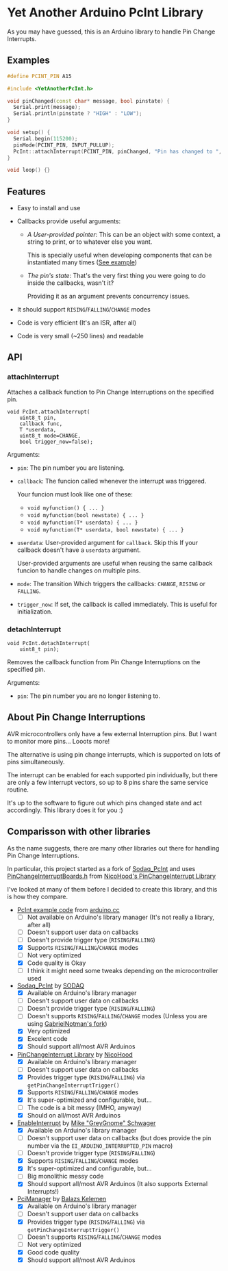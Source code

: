Yet Another Arduino PcInt Library
=================================

As you may have guessed, this is an Arduino library to handle Pin Change Interrupts.

Examples
-------

``` c++
#define PCINT_PIN A15

#include <YetAnotherPcInt.h>

void pinChanged(const char* message, bool pinstate) {
  Serial.print(message);
  Serial.println(pinstate ? "HIGH" : "LOW");
}

void setup() {
  Serial.begin(115200);
  pinMode(PCINT_PIN, INPUT_PULLUP);
  PcInt::attachInterrupt(PCINT_PIN, pinChanged, "Pin has changed to ", CHANGE);
}

void loop() {}
```

Features
--------
- Easy to install and use
- Callbacks provide useful arguments:

  - _A User-provided pointer_: This can be an object with some context, a string to print, or to whatever else you want.

    This is specially useful when developing components that can be instantiated many times ([See example](examples/PinListenerComponent/PinListenerComponent.ino))
    
  - _The pin's state_: That's the very first thing you were going to do inside the callbacks, wasn't it?
    
    Providing it as an argument prevents concurrency issues.
    
- It should support `RISING`/`FALLING`/`CHANGE` modes

- Code is very efficient (It's an ISR, after all)

- Code is very small (~250 lines) and readable

API
---

### attachInterrupt

Attaches a callback function to Pin Change Interruptions on the specified pin.

```
void PcInt.attachInterrupt(
    uint8_t pin, 
    callback func, 
    T *userdata, 
    uint8_t mode=CHANGE, 
    bool trigger_now=false);
```

Arguments:

* `pin`: The pin number you are listening.
* `callback`: The funcion called whenever the interrupt was triggered. 
  
  Your funcion must look like one of these:
  
  * `void myfunction() { ... }`
  * `void myfunction(bool newstate) { ... }`
  * `void myfunction(T* userdata) { ... }`
  * `void myfunction(T* userdata, bool newstate) { ... }`
* `userdata`: User-provided argument for `callback`. Skip this If your callback doesn't have a `userdata` argument.
  
  User-provided arguments are useful when reusing the same callback funcion to handle changes on multiple pins.

* `mode`: The transition Which triggers the callbacks: `CHANGE`, `RISING` or `FALLING`.

* `trigger_now`: If set, the callback is called immediately. This is useful for initialization.

### detachInterrupt
```
void PcInt.detachInterrupt(
    uint8_t pin);
```

Removes the callback function from Pin Change Interruptions on the specified pin.

Arguments:

* `pin`: The pin number you are no longer listening to.

About Pin Change Interruptions
------------------------------

AVR microcontrollers only have a few external Interruption pins.
But I want to monitor more pins... Looots more!

The alternative is using pin change interrupts, which is supported on lots of pins simultaneously.

The interrupt can be enabled for each supported pin individually, but there are only a few interrupt vectors, so up to 8 pins share the same service routine.

It's up to the software to figure out which pins changed state and act accordingly. This library does it for you :)


Comparisson with other libraries
--------------------------------

As the name suggests, there are many other libraries out there for handling Pin Change Interruptions.

In particular, this project started as a fork of [Sodaq_PcInt](https://github.com/SodaqMoja/Sodaq_PcInt) and 
uses [PinChangeInterruptBoards.h](src/PinChangeInterruptBoards.h) from [NicoHood's PinChangeInterrupt Library](https://github.com/NicoHood/PinChangeInterrupt)

I've looked at many of them before I decided to create this library, and this is how they compare.

- [PcInt example code](http://playground.arduino.cc/Main/PcInt) from [arduino.cc](http://www.arduino.cc/)
  - [ ] Not available on Arduino's library manager (It's not really a library, after all)
  - [ ] Doesn't support user data on callbacks
  - [ ] Doesn't provide trigger type (`RISING`/`FALLING`)
  - [X] Supports `RISING`/`FALLING`/`CHANGE` modes
  - [ ] Not very optimized
  - [X] Code quality is Okay
  - [ ] I think it might need some tweaks depending on the microcontroller used

- [Sodaq_PcInt](https://github.com/SodaqMoja/Sodaq_PcInt) by [SODAQ](https://github.com/SodaqMoja)
  - [X] Available on Arduino's library manager
  - [ ] Doesn't support user data on callbacks
  - [ ] Doesn't provide trigger type (`RISING`/`FALLING`)
  - [ ] Doesn't supports `RISING`/`FALLING`/`CHANGE` modes (Unless you are using [GabrielNotman's fork](https://github.com/GabrielNotman/Sodaq_PcInt))
  - [X] Very optimized
  - [X] Excelent code
  - [X] Should support all/most AVR Arduinos

- [PinChangeInterrupt Library](https://github.com/NicoHood/PinChangeInterrupt) by [NicoHood](https://github.com/NicoHood)
  - [X] Available on Arduino's library manager
  - [ ] Doesn't support user data on callbacks
  - [X] Provides trigger type (`RISING`/`FALLING`) via `getPinChangeInterruptTrigger()`
  - [X] Supports `RISING`/`FALLING`/`CHANGE` modes
  - [X] It's super-optimized and configurable, but...
  - [ ] The code is a bit messy (IMHO, anyway)
  - [X] Should on all/most AVR Arduinos

- [EnableInterrupt](https://github.com/GreyGnome/EnableInterrupt) by [Mike "GreyGnome" Schwager](https://github.com/GreyGnome)
  - [X] Available on Arduino's library manager
  - [ ] Doesn't support user data on callbacks (but does provide the pin number via the `EI_ARDUINO_INTERRUPTED_PIN` macro)
  - [ ] Doesn't provide trigger type (`RISING`/`FALLING`)
  - [X] Supports `RISING`/`FALLING`/`CHANGE` modes
  - [X] It's super-optimized and configurable, but...
  - [ ] Big monolithic messy code
  - [X] Should support all/most AVR Arduinos (It also supports External Interrupts!)

- [PciManager](https://github.com/prampec/arduino-pcimanager) by [Balazs Kelemen](https://github.com/prampec)
  - [X] Available on Arduino's library manager
  - [ ] Doesn't support user data on callbacks
  - [X] Provides trigger type (`RISING`/`FALLING`) via `getPinChangeInterruptTrigger()`
  - [ ] Doesn't supports `RISING`/`FALLING`/`CHANGE` modes
  - [ ] Not very optimized
  - [X] Good code quality
  - [X] Should support all/most AVR Arduinos
